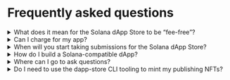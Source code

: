 
# Frequently asked questions

<details>
<summary>What does it mean for the Solana dApp Store to be “fee-free”?</summary>

Solana Mobile, Inc. does not collect any fees on in-app purchases, app purchases, or subscriptions, nor are any fees collected on its behalf by apps in the catalog. Users may incur fees from usage of apps contained within the catalog, such as network transaction fees.

</details>

<details>
<summary>Can I charge for my app?</summary>

Absolutely! We’re exploring the addition of purchasing apps using token-gating directly within the Solana dApp Store. In the meantime, however, you are free to establish a direct economic relationship with your customers, on-chain or off.

</details>

<details>
<summary>When will you start taking submissions for the Solana dApp Store?</summary>

We’re accepting submissions starting now!

</details>

<details>
<summary>How do I build a Solana-compatible dApp?</summary>

We recommend you review the [Solana Mobile Stack](https://github.com/solana-mobile/solana-mobile-stack-sdk) Github and integrate it with the SDK that corresponds to your use case, in order to transact with wallets and dApps seamlessly.

</details>

<details>
<summary>Where can I go to ask questions?</summary>

Come ask us on [Discord](https://discord.gg/solanamobile) in the `#dapp-store` channel.

</details>

<details>
<summary>Do I need to use the dapp-store CLI tooling to mint my publishing NFTs?</summary>

The `dapp-store` CLI handles all the tasks necessary for creating and minting NFTs compatible with the Solana Mobile dApp store. However, it is by no means the only way to create these NFTs and the packages have been designed to be portable to other client contexts besides the CLI.

You can find the NFT spec documentation [here](https://github.com/solana-mobile/dapp-publishing/tree/main/publishing-spec)

</details>

[//]: # (## Technical Overview)
[//]: # ()
[//]: # (Publishers, applications, and releases on the Saga Dapp Store are all represented as NFTs, with some modifications.)
[//]: # ()
[//]: # ("Publishers" are Metaplex Certified Collection &#40;MCC&#41; NFTs that have can have many "apps" associated with them.)
[//]: # ()
[//]: # ("Apps" are _also_ MCC NFTs that can have many "releases" associated with them.)
[//]: # ()
[//]: # ("Releases" are immutable Metaplex NFTs that can only be issued once per-version. Any new releases must be re-issued as a new NFT.)
